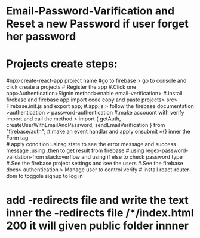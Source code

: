 # Email-Password-Varification and Reset a new Password if user forget her password
# Projects create steps:
#npx-create-react-app project name 
#go to firebase > go to console and click create a projects
#.Register the app
#.Click one  app>Authentication>Signin method>enable email-verification>
#.install firebase and firebase app import code copy and paste projects> src> Firebase.init.js and export app;
#.app.js > follow the firebase documentation >authentication > password-authentication 
#.make accouont with verify import and call the method > import { getAuth, createUserWithEmailAndPassword, sendEmailVerification } from "firebase/auth";
#.make an event handlar and apply onsubmit ={} inner the Form tag  
#.apply condition usinsg state to see the error message and success message .using .then to get result from firebase 
#.using regex-password-validation-from stackoverflow and using if else to check password type 
#.See the firebase project settings and see the  users 
#.See the firebase docs> authentication > Manage user to control verify 
#.install react-router-dom to toggole signup to log in 

# add -redirects file and write the text inner the  -redirects file /*/index.html 200 it will given public folder  innner

